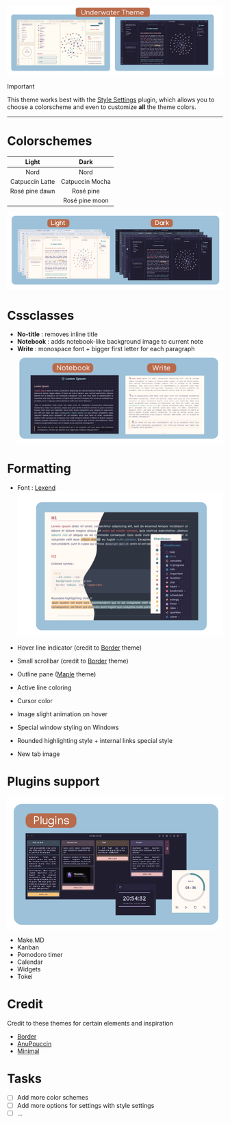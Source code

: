 ![uw](thumbnail.png)

> [!IMPORTANT]
> This theme works best with the [Style Settings](https://github.com/mgmeyers/obsidian-style-settings) plugin, which allows you to choose a colorscheme and even to customize **all** the theme colors.

---

# Colorschemes

| Light | Dark |
| :------------------: | :-----------------: |
| Nord               | Nord              |
| Catpuccin Latte    | Catpuccin Mocha   |
| Rosé pine dawn     | Rosé pine         |
|                    | Rosé pine moon    |

![colorschemes|500](colorschemes.png)

# Cssclasses
- **No-title** : removes inline title
- **Notebook** : adds notebook-like background image to current note
- **Write** : monospace font + bigger first letter for each paragraph
![cssclasses](cssclasses.png)

# Formatting
- Font : [Lexend](https://www.lexend.com/)
![formatting](formatting.png)

- Hover line indicator (credit to [Border](https://github.com/Akifyss/obsidian-border) theme)
- Small scrollbar (credit to [Border](https://github.com/Akifyss/obsidian-border) theme)
- Outline pane ([Maple](https://github.com/subframe7536/obsidian-theme-maple) theme)
- Active line coloring
- Cursor color
- Image slight animation on hover
- Special window styling on Windows
- Rounded highlighting style + internal links special style
- New tab image

# Plugins support
![plugins](plugins.png)
- Make.MD
- Kanban
- Pomodoro timer
- Calendar
- Widgets
- Tokei

# Credit
Credit to these themes for certain elements and inspiration
- [Border](https://github.com/Akifyss/obsidian-border)
- [AnuPpuccin](https://github.com/AnubisNekhet/AnuPpuccin)
- [Minimal](https://github.com/kepano/obsidian-minimal)

# Tasks
- [ ] Add more color schemes
- [ ] Add more options for settings with style settings
- [ ] ...
